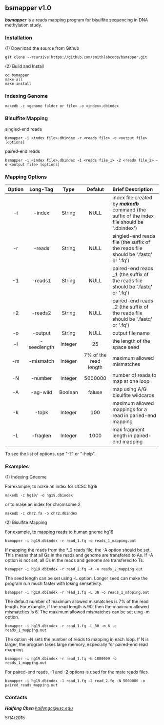 ## bsmapper v1.0 ##

***bsmapper*** is a reads mapping program for bisulfite sequencing in DNA methylation study.


### Installation ###
(1) Download the source from Github 

    git clone --rcursive https://github.com/smithlabcode/bsmapper.git

(2) Build and Install
    
    cd bsmapper
    make all
    make install


### Indexing Genome ###
    
    makedb -c <genome folder or file> -o <index>.dbindex

### Bisulfite Mapping ###

singled-end reads

    bsmapper -i <index file>.dbindex -r <reads file> -o <output file> [options]

paired-end reads

    bsmapper -i <index file>.dbindex -1 <reads file_1> -2 <reads file_2> -o <output file> [options]


### Mapping Options ###


| Option | Long-Tag | Type | Defalut | Brief Description |
| :-------------: |:-------------:|:-----:|:-----:| :-----|
| -i      | -index | String | NULL |index file created by ***makedb*** command (the suffix of the index file should be '.dbindex') |
| -r      | -reads | String | NULL | singled-end reads file (the suffix of the reads file should be '.fastq' or '.fq') |
| -1      | -reads1 | String | NULL | paired-end reads _1 (the suffix of the reads file should be '.fastq' or '.fq') |
| -2      | -reads2 | String | NULL | paired-end reads _2 (the suffix of the reads file should be '.fastq' or '.fq') |
| -o      | -output | String | NULL | output file name |
| -l      | -seedlength | Integer | 25 | the length of the space seed |
| -m      | -mismatch | Integer | 7% of the read length | maximum allowed mismatches |
| -N      | -number | Integer | 5000000 | number of reads to map at one loop |
| -A      | -ag-wild | Boolean | faluse | map using A/G bisulfite wildcards |
| -k      | -topk | Integer | 100 | maximum allowed mappings for a read in paried-end mapping|
| -L      | -fraglen | Integer | 1000 | max fragment length in paired-end mapping |

To see the list of options, use "-?" or "-help".


### Examples ###

(1) Indexing Gneome

For example, to make an index for UCSC hg19

	makedb -c hg19/ -o hg19.dbindex
   
or to make an index for chromsome 2

	makedb -c chr2.fa -o chr2.dbindex
    
    
(2) Bisulfite Mapping

For example, to mapping reads to human gnome hg19

	bsmapper -i hg19.dbindex -r read_1.fq -o reads_1_mapping.out
    
If mapping the reads from the *_2 reads file, the -A option should be set. This means that all Gs in the reads and genome are transfered to As. If -A option is not set, all Cs in the reads and genome are transfered to Ts.

    bsmapper -i hg19.dbindex -r read_2.fq -A -o reads_2_mapping.out
    
The seed length can be set using -L option. Longer seed can make the program run much faster with losing sensetivity.

    bsmapper -i hg19.dbindex -r read_1.fq -L 30 -o reads_1_mapping.out
    
The default number of maximum allowed mismatches is 7% of the read length. For example, if the read length is 90, then the maximum allowed mismatches is 6. The maximum allowed mismatches can be set uing -m option.

    bsmapper -i hg19.dbindex -r read_1.fq -L 30 -m 6 -o reads_1_mapping.out
    
The option -N sets the number of reads to mapping in each loop. If N is larger, the program takes large memory, especially for paired-end read mapping.
    
    bsmapper -i hg19.dbindex -r read_1.fq -N 1000000 -o reads_1_mapping.out
    
For paired-end reads, -1 and -2 options is used for the mate reads files.
    
    bsmapper -i hg19.dbindex -1 read_1.fq -2 read_2.fq -N 5000000 -o paired_reads_mapping.out
    
    
    
### Contacts ###  
    
***Haifeng Chen***   *haifengc@usc.edu*


5/14/2015
 

    
    
    
 
    

